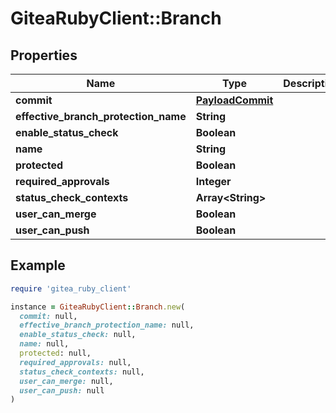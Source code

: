 # GiteaRubyClient::Branch

## Properties

| Name | Type | Description | Notes |
| ---- | ---- | ----------- | ----- |
| **commit** | [**PayloadCommit**](PayloadCommit.md) |  | [optional] |
| **effective_branch_protection_name** | **String** |  | [optional] |
| **enable_status_check** | **Boolean** |  | [optional] |
| **name** | **String** |  | [optional] |
| **protected** | **Boolean** |  | [optional] |
| **required_approvals** | **Integer** |  | [optional] |
| **status_check_contexts** | **Array&lt;String&gt;** |  | [optional] |
| **user_can_merge** | **Boolean** |  | [optional] |
| **user_can_push** | **Boolean** |  | [optional] |

## Example

```ruby
require 'gitea_ruby_client'

instance = GiteaRubyClient::Branch.new(
  commit: null,
  effective_branch_protection_name: null,
  enable_status_check: null,
  name: null,
  protected: null,
  required_approvals: null,
  status_check_contexts: null,
  user_can_merge: null,
  user_can_push: null
)
```

